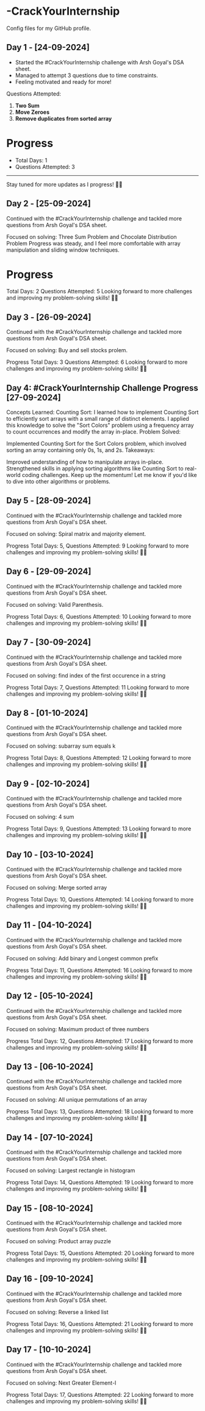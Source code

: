# -CrackYourInternship
Config files for my GitHub profile.
## Day 1 - [24-09-2024]
- Started the #CrackYourInternship challenge with Arsh Goyal's DSA sheet.
- Managed to attempt 3 questions due to time constraints.
- Feeling motivated and ready for more!

Questions Attempted:
1. **Two Sum**
2. **Move Zeroes**
3. **Remove duplicates from sorted array**

# Progress
- Total Days: 1
- Questions Attempted: 3

---

Stay tuned for more updates as I progress! 💪🚀

## Day 2 - [25-09-2024]

Continued with the #CrackYourInternship challenge and tackled more questions from Arsh Goyal's DSA sheet.

Focused on solving:
Three Sum Problem and
Chocolate Distribution Problem
Progress was steady, and I feel more comfortable with array manipulation and sliding window techniques.

# Progress
Total Days: 2
Questions Attempted: 5
Looking forward to more challenges and improving my problem-solving skills! 💪🚀

## Day 3 - [26-09-2024]

Continued with the #CrackYourInternship challenge and tackled more questions from Arsh Goyal's DSA sheet.

Focused on solving: Buy and sell stocks prolem.

Progress
Total Days: 3 Questions Attempted: 6 Looking forward to more challenges and improving my problem-solving skills! 💪🚀

## Day 4: #CrackYourInternship Challenge Progress [27-09-2024]

Concepts Learned:
Counting Sort: I learned how to implement Counting Sort to efficiently sort arrays with a small range of distinct elements. I applied this knowledge to solve the "Sort Colors" problem using a frequency array to count occurrences and modify the array in-place.
Problem Solved:

Implemented Counting Sort for the Sort Colors problem, which involved sorting an array containing only 0s, 1s, and 2s.
Takeaways:

Improved understanding of how to manipulate arrays in-place.
Strengthened skills in applying sorting algorithms like Counting Sort to real-world coding challenges.
Keep up the momentum! Let me know if you'd like to dive into other algorithms or problems.

## Day 5 - [28-09-2024]

Continued with the #CrackYourInternship challenge and tackled more questions from Arsh Goyal's DSA sheet.

Focused on solving: Spiral matrix and majority element.

Progress
Total Days: 5, Questions Attempted: 9 Looking forward to more challenges and improving my problem-solving skills! 💪🚀

## Day 6 - [29-09-2024]

Continued with the #CrackYourInternship challenge and tackled more questions from Arsh Goyal's DSA sheet.

Focused on solving: Valid Parenthesis.

Progress
Total Days: 6, Questions Attempted: 10 Looking forward to more challenges and improving my problem-solving skills! 💪🚀

## Day 7 - [30-09-2024]

Continued with the #CrackYourInternship challenge and tackled more questions from Arsh Goyal's DSA sheet.

Focused on solving: find index of the first occurence in a string

Progress
Total Days: 7, Questions Attempted: 11 Looking forward to more challenges and improving my problem-solving skills! 💪🚀

## Day 8 - [01-10-2024]

Continued with the #CrackYourInternship challenge and tackled more questions from Arsh Goyal's DSA sheet.

Focused on solving: subarray sum equals k

Progress
Total Days: 8, Questions Attempted: 12 Looking forward to more challenges and improving my problem-solving skills! 💪🚀

## Day 9 - [02-10-2024]

Continued with the #CrackYourInternship challenge and tackled more questions from Arsh Goyal's DSA sheet.

Focused on solving: 4 sum

Progress
Total Days: 9, Questions Attempted: 13 Looking forward to more challenges and improving my problem-solving skills! 💪🚀


## Day 10 - [03-10-2024]

Continued with the #CrackYourInternship challenge and tackled more questions from Arsh Goyal's DSA sheet.

Focused on solving: Merge sorted array

Progress
Total Days: 10, Questions Attempted: 14 Looking forward to more challenges and improving my problem-solving skills! 💪🚀


## Day 11 - [04-10-2024]

Continued with the #CrackYourInternship challenge and tackled more questions from Arsh Goyal's DSA sheet.

Focused on solving: Add binary and Longest common prefix

Progress
Total Days: 11, Questions Attempted: 16 Looking forward to more challenges and improving my problem-solving skills! 💪🚀

## Day 12 - [05-10-2024]

Continued with the #CrackYourInternship challenge and tackled more questions from Arsh Goyal's DSA sheet.

Focused on solving: Maximum product of three numbers

Progress
Total Days: 12, Questions Attempted: 17 Looking forward to more challenges and improving my problem-solving skills! 💪🚀

## Day 13 - [06-10-2024]

Continued with the #CrackYourInternship challenge and tackled more questions from Arsh Goyal's DSA sheet.

Focused on solving: All unique permutations of an array

Progress
Total Days: 13, Questions Attempted: 18 Looking forward to more challenges and improving my problem-solving skills! 💪🚀

## Day 14 - [07-10-2024]

Continued with the #CrackYourInternship challenge and tackled more questions from Arsh Goyal's DSA sheet.

Focused on solving: Largest rectangle in histogram

Progress
Total Days: 14, Questions Attempted: 19 Looking forward to more challenges and improving my problem-solving skills! 💪🚀

## Day 15 - [08-10-2024]

Continued with the #CrackYourInternship challenge and tackled more questions from Arsh Goyal's DSA sheet.

Focused on solving: Product array puzzle

Progress
Total Days: 15, Questions Attempted: 20 Looking forward to more challenges and improving my problem-solving skills! 💪🚀

## Day 16 - [09-10-2024]

Continued with the #CrackYourInternship challenge and tackled more questions from Arsh Goyal's DSA sheet.

Focused on solving: Reverse a linked list

Progress
Total Days: 16, Questions Attempted: 21 Looking forward to more challenges and improving my problem-solving skills! 💪🚀

## Day 17 - [10-10-2024]

Continued with the #CrackYourInternship challenge and tackled more questions from Arsh Goyal's DSA sheet.

Focused on solving: Next Greater Element-I

Progress
Total Days: 17, Questions Attempted: 22 Looking forward to more challenges and improving my problem-solving skills! 💪🚀

